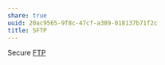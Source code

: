 ```yaml
---
share: true
uuid: 20ac9565-9f8c-47cf-a389-018137b71f2c
title: SFTP
---
```

Secure [FTP](../c5fb2dbb-77df-44d5-a51d-ed9ef6743535)